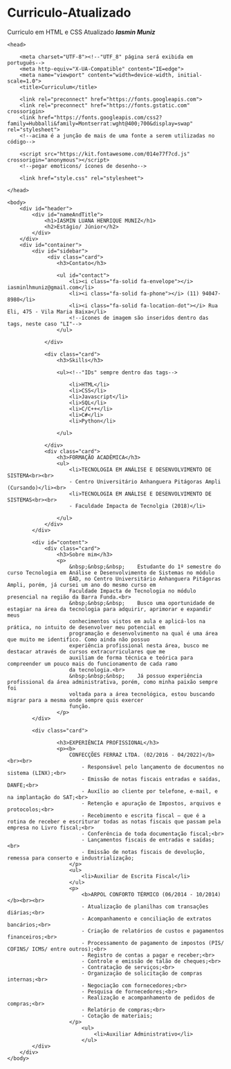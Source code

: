# Curriculo-Atualizado
Curriculo em HTML e CSS Atualizado ***Iasmin Muniz***

<!DOCTYPE html><!--"HTML:5 + TAB" cria automaticamente o código-->
<html lang="en">

    <head>
        
        <meta charset="UTF-8"><!--"UTF_8" página será exibida em português-->
        <meta http-equiv="X-UA-Compatible" content="IE=edge">
        <meta name="viewport" content="width=device-width, initial-scale=1.0">
        <title>Curriculum</title>

        <link rel="preconnect" href="https://fonts.googleapis.com">
        <link rel="preconnect" href="https://fonts.gstatic.com" crossorigin>
        <link href="https://fonts.googleapis.com/css2?family=Hubballi&family=Montserrat:wght@400;700&display=swap" rel="stylesheet">
        <!--acima é a junção de mais de uma fonte a serem utilizadas no código-->
        
        <script src="https://kit.fontawesome.com/014e77f7cd.js" crossorigin="anonymous"></script>
        <!--pegar emoticons/ ícones de desenho-->
        
        <link href="style.css" rel="stylesheet">

    </head>

    <body>
        <div id="header"> 
            <div id="nameAndTitle">
                <h1>IASMIN LUANA HENRIQUE MUNIZ</h1>
                <h2>Estágio/ Júnior</h2>
            </div>
        </div>
        <div id="container">
            <div id="sidebar">
                 <div class="card">
                    <h3>Contato</h3>
                    
                    <ul id="contact">
                        <li><i class="fa-solid fa-envelope"></i> iasminlhmuniz@gmail.com</li>
                        <li><i class="fa-solid fa-phone"></i> (11) 94047-8980</li>
                        <li><i class="fa-solid fa-location-dot"></i> Rua Eli, 475 - Vila Maria Baixa</li>
                        <!--ícones de imagem são inseridos dentro das tags, neste caso "LI"-->
                    </ul>
                
                </div> 
                
                <div class="card">
                    <h3>Skills</h3>
                   
                    <ul><!--"IDs" sempre dentro das tags-->
                        
                        <li>HTML</li>
                        <li>CSS</li>
                        <li>Javascript</li>
                        <li>SQL</li>
                        <li>C/C++</li>
                        <li>C#</li>
                        <li>Python</li>
                        
                    </ul>
                
                </div> 
                <div class="card">
                    <h3>FORMAÇÃO ACADÊMICA</h3>
                    <ul>
                        <li>TECNOLOGIA EM ANÁLISE E DESENVOLVIMENTO DE SISTEMA<br><br>
                        - Centro Universitário Anhanguera Pitágoras Ampli (Cursando)</li><br>
                        <li>TECNOLOGIA EM ANÁLISE E DESENVOLVIMENTO DE SISTEMAS<br><br>
                        - Faculdade Impacta de Tecnolgia (2018)</li>
                        
                    </ul>
                </div> 
            </div>
                
            <div id="content">
                <div class="card">
                    <h3>Sobre mim</h3>
                    <p>
                        &nbsp;&nbsp;&nbsp;    Estudante do 1º semestre do curso Tecnologia em Análise e Desenvolvimento de Sistemas no módulo
                        EAD, no Centro Universitário Anhanguera Pitágoras Ampli, porém, já cursei um ano do mesmo curso em
                        Faculdade Impacta de Tecnologia no módulo presencial na região da Barra Funda.<br>
                        &nbsp;&nbsp;&nbsp;    Busco uma oportunidade de estagiar na área da tecnologia para adquirir, aprimorar e expandir meus
                        conhecimentos vistos em aula e aplicá-los na prática, no intuito de desenvolver meu potencial em
                        programação e desenvolvimento na qual é uma área que muito me identifico. Como ainda não possuo
                        experiência profissional nesta área, busco me destacar através de cursos extracurriculares que me
                        auxiliam de forma técnica e teórica para compreender um pouco mais do funcionamento de cada ramo
                        da tecnologia.<br>
                        &nbsp;&nbsp;&nbsp;    Já possuo experiência profissional da área administrativa, porém, como minha paixão sempre foi
                        voltada para a área tecnológica, estou buscando migrar para a mesma onde sempre quis exercer
                        função.
                    </p>
            </div>
                
            <div class="card">

                    <h3>EXPERIÊNCIA PROFISSIONAL</h3>
                    <p><b>
                        CONFECÇÕES FERRAZ LTDA. (02/2016 - 04/2022)</b><br><br>
                            - Responsável pelo lançamento de documentos no sistema (LINX);<br>
                            - Emissão de notas fiscais entradas e saídas, DANFE;<br>
                            - Auxílio ao cliente por telefone, e-mail, e na implantação do SAT;<br>
                            - Retenção e apuração de Impostos, arquivos e protocolos;<br>
                            - Recebimento e escrita fiscal – que é a rotina de receber e escriturar todas as notas fiscais que passam pela empresa no Livro fiscal;<br>
                            - Conferência de toda documentação fiscal;<br>
                            - Lançamentos fiscais de entradas e saídas;<br>
                            - Emissão de notas fiscais de devolução, remessa para conserto e industrialização;
                        </p>
                        <ul>
                            <li>Auxiliar de Escrita Fiscal</li>
                        </ul>
                        <p>
                            <b>ARPOL CONFORTO TÉRMICO (06/2014 - 10/2014)</b><br><br>
                            - Atualização de planilhas com transações diárias;<br>
                            - Acompanhamento e conciliação de extratos bancários;<br>
                            - Criação de relatórios de custos e pagamentos financeiros;<br>
                            - Processamento de pagamento de impostos (PIS/ COFINS/ ICMS/ entre outros);<br>
                            - Registro de contas a pagar e receber;<br>
                            - Controle e emissão de talão de cheques;<br>
                            - Contratação de serviços;<br>
                            - Organização de solicitação de compras internas;<br>
                            - Negociação com fornecedores;<br>
                            - Pesquisa de fornecedores;<br>
                            - Realização e acompanhamento de pedidos de compras;<br>
                            - Relatório de compras;<br>
                            - Cotação de materiais;
                        </p>
                            <ul>
                                <li>Auxiliar Administrativo</li>
                            </ul>
            </div>
        </div>
    </body>
</html>
